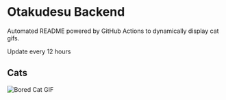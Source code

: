 # Otakudesu Backend

Automated README powered by GitHub Actions to dynamically display cat gifs.

 Update every 12 hours

## Cats

![Bored Cat GIF](https://media3.giphy.com/media/mlvseq9yvZhba/200.gif?cid=9acd02dax6cgot3sef1q6dym8f1hbpkpmnpo1tm835rhszyc&ep=v1_gifs_search&rid=200.gif&ct=g)
